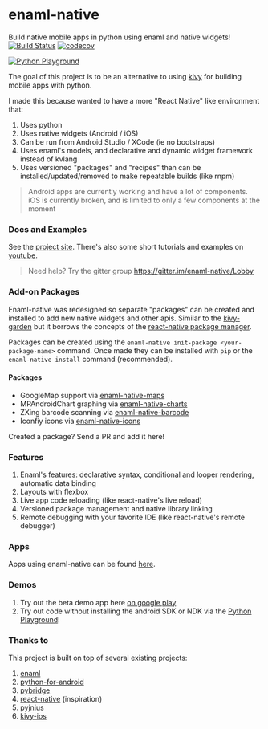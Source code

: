 # enaml-native
Build native mobile apps in python using enaml and native widgets! [![Build Status](https://travis-ci.org/codelv/enaml-native.svg?branch=master)](https://travis-ci.org/codelv/enaml-native) [![codecov](https://codecov.io/gh/codelv/enaml-native/branch/master/graph/badge.svg)](https://codecov.io/gh/codelv/enaml-native)


[![Python Playground](https://img.youtube.com/vi/2IfRrqOWGPA/0.jpg)](https://youtu.be/2IfRrqOWGPA)

The goal of this project is to be an alternative to using [kivy](https://kivy.org/) for building mobile apps with python. 

I made this because wanted to have a more "React Native" like environment that: 
1. Uses python 
2. Uses native widgets (Android / iOS)
3. Can be run from Android Studio / XCode (ie no bootstraps)
4. Uses enaml's models, and declarative and dynamic widget framework instead of kvlang
5. Uses versioned "packages" and "recipes" than can be installed/updated/removed to make repeatable builds (like rnpm)

> Android apps are currently working and have a lot of components. 
iOS is currently broken, and is limited to only a few components at the moment

### Docs and Examples ###

See the [project site](https://www.codelv.com/projects/enaml-native/). There's also some short tutorials and examples on [youtube](https://www.youtube.com/playlist?list=PLXUaMWWFaOjT2WdIrJdTYjEMJmrjuvVz0).

> Need help? Try the gitter group https://gitter.im/enaml-native/Lobby

### Add-on Packages ###

Enaml-native was redesigned so separate "packages" can be created and installed to add new 
native widgets and other apis. Similar to the [kivy-garden](https://github.com/kivy-garden/) but
it borrows the concepts of the [react-native package manager](https://github.com/rnpm/rnpm).

Packages can be created using the `enaml-native init-package <your-package-name>` command. Once
made they can be installed with `pip` or the `enaml-native install` command (recommended).

#### Packages ####

- GoogleMap support via [enaml-native-maps](https://github.com/codelv/enaml-native-maps)
- MPAndroidChart graphing via [enaml-native-charts](https://github.com/codelv/enaml-native-charts)
- ZXing barcode scanning via [enaml-native-barcode](https://github.com/codelv/enaml-native-barcode)
- Iconfiy icons via [enaml-native-icons](https://github.com/codelv/enaml-native-icons)

Created a package? Send a PR and add it here!

### Features ###
1. Enaml's features: declarative syntax, conditional and looper rendering, automatic data binding
2. Layouts with flexbox
3. Live app code reloading (like react-native's live reload)
4. Versioned package management and native library linking
5. Remote debugging with your favorite IDE (like react-native's remote debugger)

### Apps ###

Apps using enaml-native can be found [here](https://www.codelv.com/projects/enaml-native/apps/).

### Demos ###
1. Try out the beta demo app here [on google play](https://play.google.com/store/apps/details?id=com.frmdstryr.enamlnative.demo)
2. Try out code without installing the android SDK or NDK via the [Python Playground](https://play.google.com/store/apps/details?id=com.frmdstryr.pythonplayground)!


### Thanks to ###
 
This project is built on top of several existing projects:

1. [enaml](https://github.com/nucleic/enaml)
2. [python-for-android](https://github.com/kivy/python-for-android/)
3. [pybridge](https://github.com/joaoventura/pybridge)
4. [react-native](https://github.com/facebook/react-native) (inspiration)
5. [pyjnius](https://github.com/kivy/pyjnius/)
6. [kivy-ios](https://github.com/kivy/kivy-ios/)

